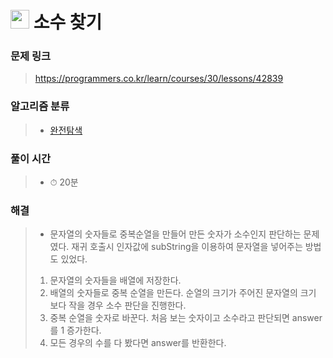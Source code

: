 # <img src="https://programmers.co.kr/assets/bi-symbol-light-49a242793b7a8b540cfc3489b918e3bb2a6724f1641572c14c575265d7aeea38.png" width=30>  소수 찾기

### 문제 링크
> https://programmers.co.kr/learn/courses/30/lessons/42839

### 알고리즘 분류
>- [완전탐색](https://programmers.co.kr/learn/courses/30/parts/12230)

### 풀이 시간
>- ⏱ 20분

### 해결
>- 문자열의 숫자들로 중복순열을 만들어 만든 숫자가 소수인지 판단하는 문제였다. 재귀 호출시 인자값에 subString을 이용하여 문자열을 넣어주는 방법도 있었다.
>1. 문자열의 숫자들을 배열에 저장한다.
>2. 배열의 숫자들로 중복 순열을 만든다. 순열의 크기가 주어진 문자열의 크기 보다 작을 경우 소수 판단을 진행한다.
>3. 중복 순열을 숫자로 바꾼다. 처음 보는 숫자이고 소수라고 판단되면 answer를 1 증가한다.
>4. 모든 경우의 수를 다 봤다면 answer를 반환한다.
